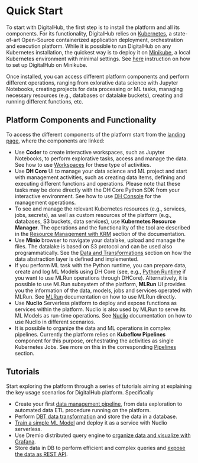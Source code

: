 # Quick Start

To start with DigitalHub, the first step is to install the platform and all its components. For its functionality, DigitalHub relies on [Kubernetes](https://kubernetes.io/), a state-of-art Open-Source containerized application deployment, orchestration and execution platform. While it is possible to run DigitalHub on any Kubernetes installation, the quickest way is to deploy it on [Minikube](https://minikube.sigs.k8s.io/docs/start), a local Kubernetes environment with minimal settings. See [here](installation.md) instruction on how to set up DigitalHub on Minikube.

Once installed, you can access different platform components and perform different operations, ranging from exlorative data science with Jupyter Notebooks, creating projects for data processing or ML tasks, managing necessary resources (e.g., databases or datalake buckets), creating and running different functions, etc.

## Platform Components and Functionality

To access the different components of the platform start from the [landing page](./components/dashboard.md), where the components are linked:

- Use **Coder** to create interactive workspaces, such as Jupyter Notebooks, to perform explorative tasks, access and manage the data. See how to use [Workspaces](./tasks/workspaces.md) for these type of activities.
- Use **DH Core** UI to manage your data science and ML project and start with management activities, such as creating data items, defining and executing different functions and operations. Please note that these tasks may be done directly with the DH Core Python SDK from your interactive environment. See how to use [DH Console](./components/dh_console.md) for the management operations.
- To see and manage the relevant Kubernetes resources (e.g., services, jobs, secrets), as well as custom resources of the platform (e.g., databases, S3 buckets, data services), use **Kubernetes Resource Manager**. The operations and the functionality of the tool are described in the [Resource Management with KRM](./tasks/resources.md) section of the documentation.
- Use **Minio** browser to navigate your datalake, upload and manage the files. The datalake is based on S3 protocol and can be used also programmatically. See the [Data and Transformations](./tasks/data.md) section on how the data abstraction layer is defined and implemented.
- If you perform ML task with the Python runtime, you can prepare data, create and log ML Models using DH Core (see, e.g., [Python Runtime](./runtimes/python.md) if you want to use MLRun operations through DHCore).  Alternatively, it is possible to use MLRun subsystem of the platform, **MLRun** UI provides you the information of the data, models, jobs and services operated with MLRun. See [MLRun](./components/mlrun.md) documentation on how to use MLRun directly.
- Use **Nuclio** Serverless platform to deploy and expose functions as services within the platform. Nuclio is also used by MLRun to serve its ML Models as run-time operations. See [Nuclio](./components/nuclio.md) documentation on how to use Nuclio in different scenarios.
- It is possible to organize the data and ML operations in complex pipelines. Currently the platform relies on **Kubeflow Pipelines** component for this purpose, orchestrating the activities as single Kubernetes Jobs. See more on this in the corresponding [Pipelines](./tasks/workflows.md) section.

## Tutorials

Start exploring the platform through a series of tutorials aiming at explaining the key usage scenarios for DigitalHub platform. Specifically

- Create your first [data management pipeline](./scenarios/etl/intro.md), from data exploration to automated data ETL procedure running on the platform.
- Perform [DBT data transformation](./scenarios//etl-core/scenario.md) and store the data in a database.
- [Train a simple ML Model](./scenarios/ml/intro.md) and deploy it as a service with Nuclio serverless.
- Use Dremio distributed query engine to [organize data and visualize with Grafana](./scenarios/dremio_grafana/scenario.md).
- Store data in DB to perform efficient and complex queries and [expose the data as REST API](./scenarios/postgrest/intro.md).

